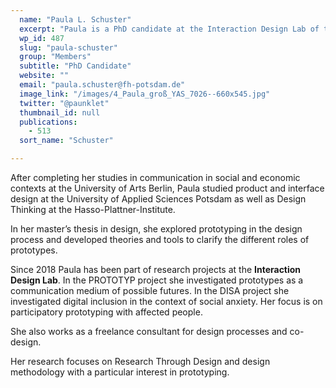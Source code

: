 ```yaml
---
  name: "Paula L. Schuster"
  excerpt: "Paula is a PhD candidate at the Interaction Design Lab of the University of Applied Sciences Potsdam."
  wp_id: 487
  slug: "paula-schuster"
  group: "Members"
  subtitle: "PhD Candidate"
  website: ""
  email: "paula.schuster@fh-potsdam.de"
  image_link: "/images/4_Paula_groß_YAS_7026--660x545.jpg"
  twitter: "@paunklet"
  thumbnail_id: null
  publications: 
    - 513
  sort_name: "Schuster"

---
```

After completing her studies in communication in social and economic contexts at the University of Arts Berlin, Paula studied product and interface design at the University of Applied Sciences Potsdam as well as Design Thinking at the Hasso-Plattner-Institute.

In her master’s thesis in design, she explored prototyping in the design process and developed theories and tools to clarify the different roles of prototypes.

Since 2018 Paula has been part of research projects at the **Interaction Design Lab**. In the PROTOTYP project she investigated prototypes as a communication medium of possible futures. In the DISA project she investigated digital inclusion in the context of social anxiety. Her focus is on participatory prototyping with affected people.

She also works as a freelance consultant for design processes and co-design.

Her research focuses on Research Through Design and design methodology with a particular interest in prototyping.
